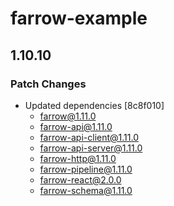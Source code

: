 # farrow-example

## 1.10.10

### Patch Changes

- Updated dependencies [8c8f010]
  - farrow@1.11.0
  - farrow-api@1.11.0
  - farrow-api-client@1.11.0
  - farrow-api-server@1.11.0
  - farrow-http@1.11.0
  - farrow-pipeline@1.11.0
  - farrow-react@2.0.0
  - farrow-schema@1.11.0
